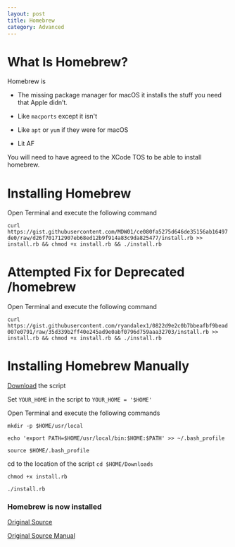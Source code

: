```yaml
---
layout: post
title: Homebrew
category: Advanced
---
```

# What Is Homebrew?
Homebrew is

* The missing package manager for macOS it installs the stuff you need that Apple didn’t.

* Like `macports` except it isn't

* Like `apt` or `yum` if they were for macOS

* Lit AF

You will need to have agreed to the XCode TOS to be able to install homebrew.

# Installing Homebrew 

Open Terminal and execute the following command

`curl https://gist.githubusercontent.com/MDW01/ce080fa5275d646de35156ab16497de0/raw/d26f701712907eb68ed12b9f914a83c9da825477/install.rb >> install.rb && chmod +x install.rb && ./install.rb`

# Attempted Fix for Deprecated /homebrew

Open Terminal and execute the following command

`curl https://gist.githubusercontent.com/ryandalex1/0822d9e2c0b7bbeafbf9bead007e0791/raw/35d339b2ff40e245ad9e0abf0796d759aaa32703/install.rb >> install.rb && chmod +x install.rb && ./install.rb`

# Installing Homebrew Manually

[Download](https://gist.github.com/skyl/36563a5be809e54dc139) the script

Set `YOUR_HOME` in the script to `YOUR_HOME = '$HOME'`

Open Terminal and execute the following commands

`mkdir -p $HOME/usr/local`

`echo 'export PATH=$HOME/usr/local/bin:$HOME:$PATH' >> ~/.bash_profile`

`source $HOME/.bash_profile`

cd to the location of the script `cd $HOME/Downloads`

`chmod +x install.rb`

`./install.rb`

### Homebrew is now installed

[Original Source](https://gist.github.com/MDW01/ce080fa5275d646de35156ab16497de0)

[Original Source Manual](https://superuser.com/a/881681/630696)
